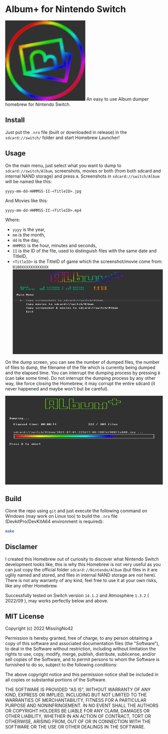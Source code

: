 # Album+ for Nintendo Switch
![Album+](/icon.jpg?w=32&h=32)
An easy to use Album dumper homebrew for Nintendo Switch.


## Install
Just put the `.nro` file (built or downloaded in release) in the `sdcard://switch/` folder and start Homebrew Launcher!


## Usage
On the main menu, just select what you want to dump to `sdcard://switch/Album`, screenshots, movies or both (from both sdcard and internal NAND storage) and press `A`.
Screenshots in `sdcard://switch/Album` will be named like this:
```
yyyy-mm-dd-HHMMSS-II-<TitleID>.jpg
```

And Movies like this:
```
yyyy-mm-dd-HHMMSS-II-<TitleID>.mp4
```
Where:
- `yyyy` is the year, 
- `mm` is the month,
- `dd` is the day, 
- `HHMMSS` is the hour, minutes and seconds,
- `II` is the ID of the file, used to distinguish files with the same date and TitleID,
- `<TitleID>` is the TitleID of game which the screenshot/movie come from: `0100XXXXXXXXXXXX`
![Menu](/.screenshots/menu.jpg)

On the dump screen, you can see the number of dumped files, the number of files to dump, the filename of the file which is currently being dumped and the elapsed time.
You can interrupt the dumping process by pressing `B` (can take some time). Do not interrupt the dumping process by any other way, like force closing the Homebrew, it may corrupt the entire sdcard (it never happened and maybe won't but be careful).

![Dump](/.screenshots/dump.jpg)


## Build
Clone the repo using `git` and just execute the following command on Windows (may work on Linux too) to build the `.nro` file (DevkitPro/DevKitA64 environment is required):
```bash
make
```

## Disclamer
I created this Homebrew out of curiosity to discover what Nintendo Switch development looks like, this is why this Homebrew is not very useful as you can just copy the official folder `sdcard://Nintendo/Album` (but files in it are uglily named and stored, and files in internal NAND storage are not here). There is not any warranty of any kind, feel free to use it at your own risks, like any other Homebrew.

Successfully tested on Switch version `14.1.2` and Atmosphère `1.3.2` ( 2022/09 ), may works perfectly below and above.


## MIT License

Copyright (c) 2022 MissingNo42

Permission is hereby granted, free of charge, to any person obtaining a copy of this software and associated documentation files (the "Software"), to deal in the Software without restriction, including without limitation the rights to use, copy, modify, merge, publish, distribute, sublicense, and/or sell copies of the Software, and to permit persons to whom the Software is furnished to do so, subject to the following conditions:

The above copyright notice and this permission notice shall be included in all copies or substantial portions of the Software.

THE SOFTWARE IS PROVIDED "AS IS", WITHOUT WARRANTY OF ANY KIND, EXPRESS OR IMPLIED, INCLUDING BUT NOT LIMITED TO THE WARRANTIES OF MERCHANTABILITY, FITNESS FOR A PARTICULAR PURPOSE AND NONINFRINGEMENT. IN NO EVENT SHALL THE AUTHORS OR COPYRIGHT HOLDERS BE LIABLE FOR ANY CLAIM, DAMAGES OR OTHER LIABILITY, WHETHER IN AN ACTION OF CONTRACT, TORT OR OTHERWISE, ARISING FROM, OUT OF OR IN CONNECTION WITH THE SOFTWARE OR THE USE OR OTHER DEALINGS IN THE SOFTWARE.
